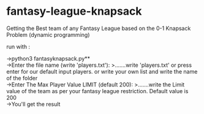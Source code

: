 # fantasy-league-knapsack
Getting the Best team of any Fantasy League based on the 0-1 Knapsack Problem (dynamic programming)

run with :
<p>
  ->python3 fantasyknapsack.py**<br>
  ->Enter the file name (write 'players.txt'):
  >.......write 'players.txt' or press enter for our default input players. or write your own list and write the name of the folder<br>
  ->Enter The Max Player Value LIMIT (default 200): 
  >.......write the Limit value of the team as per your fantasy league restriction. Default value is 200<br>
  ->You'll get the result
</p>
